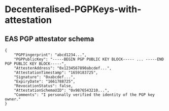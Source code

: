 # Decenteralised-PGPKeys-with-attestation


## EAS PGP attestator schema

```
{
    "PGPFingerprint": "abcd1234...",
    "PGPPublicKey": "-----BEGIN PGP PUBLIC KEY BLOCK----- ... -----END PGP PUBLIC KEY BLOCK-----",
    "AttesterAddress": "0x1234567890abcdef...",
    "AttestationTimestamp": "1659183725",
    "Signature": "0xabcdef...",
    "ExpiryDate": "1661788725",
    "RevocationStatus": false,
    "AttestationSchemaUID": "0x9876543210...",
    "Comments": "I personally verified the identity of the PGP key owner."
}

```
